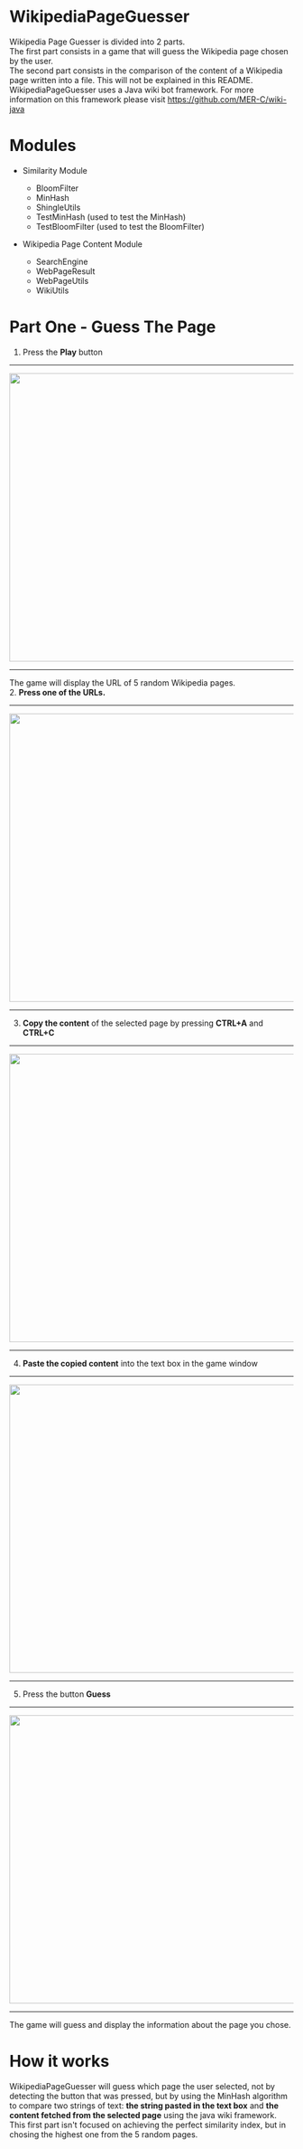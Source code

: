 # WikipediaPageGuesser

Wikipedia Page Guesser is divided into 2 parts.  
The first part consists in a game that will guess the Wikipedia page chosen by the user.  
The second part consists in the comparison of the content of a Wikipedia page written into a file. This will not be explained in this README.  
WikipediaPageGuesser uses a Java wiki bot framework. For more information on this framework please visit https://github.com/MER-C/wiki-java

# Modules #
  - Similarity Module
    - BloomFilter
    - MinHash
    - ShingleUtils
    - TestMinHash (used to test the MinHash)
    - TestBloomFilter (used to test the BloomFilter)
    
  - Wikipedia Page Content Module
    - SearchEngine
    - WebPageResult
    - WebPageUtils
    - WikiUtils

# Part One - Guess The Page #
1. Press the **Play** button  
- - - -  
<img src="https://user-images.githubusercontent.com/23279460/35401973-0b2db650-01f3-11e8-89e1-2aee6144e28b.png" width=510>  

- - - -  

The game will display the URL of 5 random Wikipedia pages.  
2. **Press one of the URLs.**   
- - - -  
<img src="https://user-images.githubusercontent.com/23279460/35406161-11bf69e8-0200-11e8-985d-f49b496ea6c4.png" width=510>

- - - -  
3. **Copy the content** of the selected page by pressing **CTRL+A** and **CTRL+C**  
- - - -  
<img src="https://user-images.githubusercontent.com/23279460/35406926-2347d32e-0202-11e8-988d-73b68d4e8df9.png" width=510>  

- - - -  
4. **Paste the copied content** into the text box in the game window  
- - - -  
<img src="https://user-images.githubusercontent.com/23279460/35407178-ffc70090-0202-11e8-98fc-6475e26aa156.png" width=510>  

- - - -  
5. Press the button **Guess**  
- - - -  
<img src="https://user-images.githubusercontent.com/23279460/35407293-61777464-0203-11e8-9164-47699bb7db3d.png" width=510>  

- - - -  
The game will guess and display the information about the page you chose.  

# How it works #
WikipediaPageGuesser will guess which page the user selected, not by detecting the button that was pressed,
but by using the MinHash algorithm to compare two strings of text: **the string pasted in the text box** and 
**the content fetched from the selected page** using the java wiki framework.  
This first part isn't focused on achieving the perfect similarity index, but in chosing the highest one from the 5 random pages.
